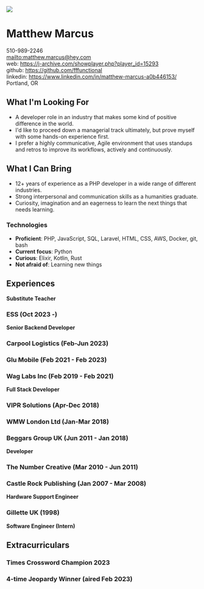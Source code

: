  [![](https://img.shields.io/badge/matthew-marcus-a0b446153?style=for-the-badge&logo=linkedin&logoColor=white)](https://www.linkedin.com/in/matthew-marcus-a0b446153/)

# Matthew Marcus

510-989-2246  
<mailto:matthew.marcus@hey.com>  
web: <https://j-archive.com/showplayer.php?player_id=15293>  
github: <https://github.com/fffunctional>  
linkedin: <https://www.linkedin.com/in/matthew-marcus-a0b446153/>  
Portland, OR

## What I'm Looking For

- A developer role in an industry that makes some kind of positive difference in the world.
- I'd like to proceed down a managerial track ultimately, but prove myself with some hands-on experience first.
- I prefer a highly communicative, Agile environment that uses standups and retros to improve its workflows, actively and continuously.

## What I Can Bring

- 12+ years of experience as a PHP developer in a wide range of different industries.
- Strong interpersonal and communication skills as a humanities graduate.
- Curiosity, imagination and an eagerness to learn the next things that needs learning.

### Technologies

- **Proficient**: PHP, JavaScript, SQL, Laravel, HTML, CSS, AWS, Docker, git, bash
- **Current focus**: Python
- **Curious**: Elixir, Kotlin, Rust
- **Not afraid of**: Learning new things

## Experiences

**Substitute Teacher**

### ESS (Oct 2023 -)

**Senior Backend Developer**

### Carpool Logistics (Feb-Jun 2023)
### Glu Mobile        (Feb 2021 - Feb 2023)
### Wag Labs Inc      (Feb 2019 - Feb 2021)

**Full Stack Developer**

### VIPR Solutions    (Apr-Dec 2018)
### WMW London Ltd    (Jan-Mar 2018)
### Beggars Group UK  (Jun 2011 - Jan 2018)

**Developer**

### The Number Creative    (Mar 2010 - Jun 2011)
### Castle Rock Publishing (Jan 2007 - Mar 2008)

**Hardware Support Engineer**

### Gillette UK (1998)

**Software Engineer (Intern)**

## Extracurriculars

### Times Crossword Champion 2023
### 4-time Jeopardy Winner (aired Feb 2023)